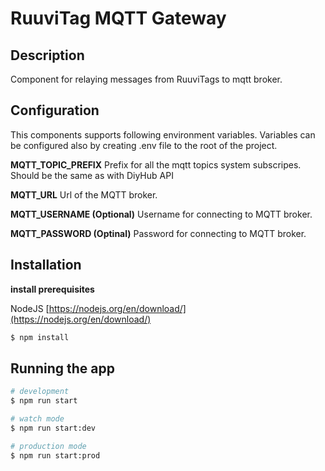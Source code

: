 # RuuviTag MQTT Gateway

## Description

Component for relaying messages from RuuviTags to mqtt broker.

## Configuration

This components supports following environment variables. Variables can be configured also by creating .env file to the root of the project.

**MQTT_TOPIC_PREFIX**
Prefix for all the mqtt topics system subscripes.
Should be the same as with DiyHub API

**MQTT_URL**
Url of the MQTT broker.

**MQTT_USERNAME (Optional)**
Username for connecting to MQTT broker.

**MQTT_PASSWORD (Optinal)**
Password for connecting to MQTT broker.


## Installation

**install prerequisites**

NodeJS
[https://nodejs.org/en/download/](https://nodejs.org/en/download/)

```bash
$ npm install
```

## Running the app

```bash
# development
$ npm run start

# watch mode
$ npm run start:dev

# production mode
$ npm run start:prod
```
